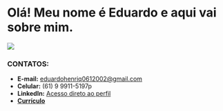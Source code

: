 # Olá! Meu nome é Eduardo e aqui vai sobre mim.

<div>
 <img src="https://github-readme-stats.vercel.app/api?username=EduardoHrq&show_icons=true&bg_color=1C1C1C&text_color=F8F8FF&title_color=00FFFF&icon_color=00FFFF"/>
</div>

### CONTATOS:
* **E-mail:** eduardohenriq0612002@gmail.com
* **Celular:** (61) 9 9911-5197p
* **LinkedIn:**  [Acesso direto ao perfil](https://www.linkedin.com/in/eduardohrq/)
* **[Currículo](https://scratch-liver-72b.notion.site/EDUARDO-HENRIQUE-LIMA-SILVA-539a2be47d2d4544bc04f6b93aed8627)**

